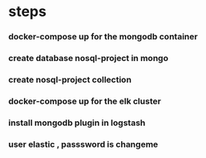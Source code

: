 # steps
### docker-compose up for the mongodb container


### create database nosql-project in mongo


### create nosql-project collection

### docker-compose up for the elk cluster

### install mongodb plugin in logstash

### user elastic , passsword is changeme